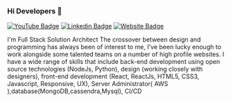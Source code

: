 ### Hi Developers 👋

[![YouTube Badge](https://img.shields.io/badge/YouTube-DeveloperFunnel-red)](https://www.youtube.com/channel/UCCa7PeKdV775kCRjgDS-zJA)
[![Linkedin Badge](https://img.shields.io/badge/-Mintu-blue?style=flat-square&logo=Linkedin&logoColor=white&link=https://www.linkedin.com/in/mintu-krishnan-7a023533/)](https://www.linkedin.com/in/mintu-krishnan-7a023533/)
[![Website Badge](https://img.shields.io/badge/WebSite-Mintu-green)](https://www.themintfactor.in)

I'm
Full Stack Solution Architect
The crossover between design and programming has always been of interest to me, I've been lucky enough to work alongside some talented teams on a number of high profile websites. I have a wide range of skills that include back-end development using open source technologies (NodeJs, Python), design (working closely with designers), front-end development (React, ReactJs, HTML5, CSS3, Javascript, Responsive, UX), Server Administrator( AWS ),database(MongoDB,cassendra,Mysql), CI/CD





<!--
**mintu-krishnan-au13/mintu-krishnan-au13** is a ✨ _special_ ✨ repository because its `README.md` (this file) appears on your GitHub profile.

Here are some ideas to get you started:

- 🔭 I’m currently working on ...
- 🌱 I’m currently learning ...
- 👯 I’m looking to collaborate on ...
- 🤔 I’m looking for help with ...
- 💬 Ask me about ...
- 📫 How to reach me: ...
- 😄 Pronouns: ...
- ⚡ Fun fact: ...
-->
